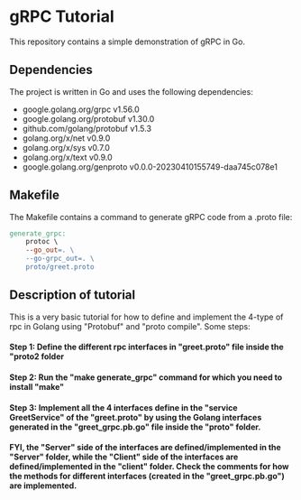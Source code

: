 # gRPC Tutorial

This repository contains a simple demonstration of gRPC in Go.

## Dependencies

The project is written in Go and uses the following dependencies:

- google.golang.org/grpc v1.56.0
- google.golang.org/protobuf v1.30.0
- github.com/golang/protobuf v1.5.3
- golang.org/x/net v0.9.0
- golang.org/x/sys v0.7.0
- golang.org/x/text v0.9.0
- google.golang.org/genproto v0.0.0-20230410155749-daa745c078e1

## Makefile

The Makefile contains a command to generate gRPC code from a .proto file:

```makefile
generate_grpc:
	protoc \
	--go_out=. \
	--go-grpc_out=. \
	proto/greet.proto
```
 
## Description of tutorial

This is a very basic tutorial for how to define and implement the 4-type of rpc in Golang using "Protobuf" and "proto compile". Some steps:
#### Step 1: Define the different rpc interfaces in "greet.proto" file inside the "proto2 folder

#### Step 2: Run the "make generate_grpc" command for which you need to install "make"

#### Step 3: Implement all the 4 interfaces define in the "service GreetService" of the "greet.proto" by using the Golang interfaces generated in the "greet_grpc.pb.go" file inside the "proto" folder. 

#### FYI, the "Server" side of the interfaces are defined/implemented in the "Server" folder, while the "Client" side of the interfaces are defined/implemented in the "client" folder. Check the comments for how the methods for different interfaces (created in the "greet_grpc.pb.go") are implemented. 


